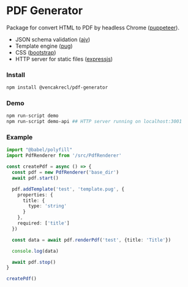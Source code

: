 # PDF Generator

Package for convert HTML to PDF by headless Chrome ([puppeteer](https://github.com/puppeteer/puppeteer)).

* JSON schema validation ([ajv](https://github.com/epoberezkin/ajv))
* Template engine ([pug](https://github.com/pugjs/pug))
* CSS ([bootstrap](https://github.com/twbs/bootstrap))
* HTTP server for static files ([expressjs](https://github.com/expressjs/expressjs.com))

### Install
```bash
npm install @vencakrecl/pdf-generator
```

### Demo
```bash
npm run-script demo
npm run-script demo-api ## HTTP server running on localhost:3001
```

### Example
```typescript
import "@babel/polyfill"
import PdfRenderer from '/src/PdfRenderer'

const createPdf = async () => {
  const pdf = new PdfRenderer('base_dir')
  await pdf.start()

  pdf.addTemplate('test', 'template.pug', {
    properties: {
      title: {
        type: 'string'
      }
    },
    required: ['title']
  })

  const data = await pdf.renderPdf('test', {title: 'Title'})

  console.log(data)

  await pdf.stop()
}

createPdf()
```
